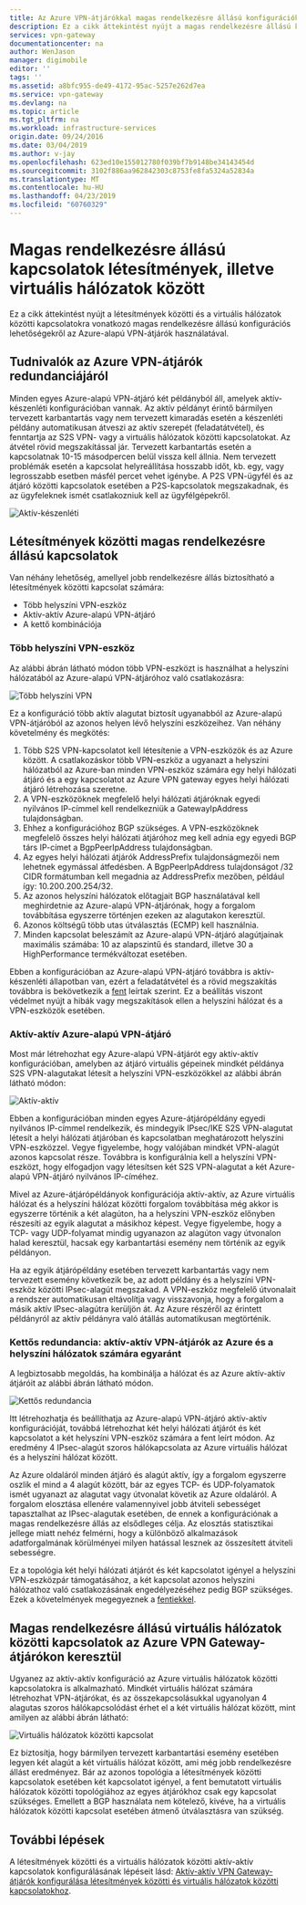 ```yaml
---
title: Az Azure VPN-átjárókkal magas rendelkezésre állású konfigurációk áttekintése |} A Microsoft Docs
description: Ez a cikk áttekintést nyújt a magas rendelkezésre állású konfigurációs lehetőségekről az Azure-alapú VPN-átjárók használatával.
services: vpn-gateway
documentationcenter: na
author: WenJason
manager: digimobile
editor: ''
tags: ''
ms.assetid: a8bfc955-de49-4172-95ac-5257e262d7ea
ms.service: vpn-gateway
ms.devlang: na
ms.topic: article
ms.tgt_pltfrm: na
ms.workload: infrastructure-services
origin.date: 09/24/2016
ms.date: 03/04/2019
ms.author: v-jay
ms.openlocfilehash: 623ed10e155012780f039bf7b9148be34143454d
ms.sourcegitcommit: 3102f886aa962842303c8753fe8fa5324a52834a
ms.translationtype: MT
ms.contentlocale: hu-HU
ms.lasthandoff: 04/23/2019
ms.locfileid: "60760329"
---
```

# <a name="highly-available-cross-premises-and-vnet-to-vnet-connectivity"></a>Magas rendelkezésre állású kapcsolatok létesítmények, illetve virtuális hálózatok között
Ez a cikk áttekintést nyújt a létesítmények közötti és a virtuális hálózatok közötti kapcsolatokra vonatkozó magas rendelkezésre állású konfigurációs lehetőségekről az Azure-alapú VPN-átjárók használatával.

## <a name = "activestandby"></a>Tudnivalók az Azure VPN-átjárók redundanciájáról
Minden egyes Azure-alapú VPN-átjáró két példányból áll, amelyek aktív-készenléti konfigurációban vannak. Az aktív példányt érintő bármilyen tervezett karbantartás vagy nem tervezett kimaradás esetén a készenléti példány automatikusan átveszi az aktív szerepét (feladatátvétel), és fenntartja az S2S VPN- vagy a virtuális hálózatok közötti kapcsolatokat. Az átvétel rövid megszakítással jár. Tervezett karbantartás esetén a kapcsolatnak 10-15 másodpercen belül vissza kell állnia. Nem tervezett problémák esetén a kapcsolat helyreállítása hosszabb időt, kb. egy, vagy legrosszabb esetben másfél percet vehet igénybe. A P2S VPN-ügyfél és az átjáró közötti kapcsolatok esetében a P2S-kapcsolatok megszakadnak, és az ügyfeleknek ismét csatlakozniuk kell az ügyfélgépekről.

![Aktív-készenléti](./media/vpn-gateway-highlyavailable/active-standby.png)

## <a name="highly-available-cross-premises-connectivity"></a>Létesítmények közötti magas rendelkezésre állású kapcsolatok
Van néhány lehetőség, amellyel jobb rendelkezésre állás biztosítható a létesítmények közötti kapcsolat számára:

* Több helyszíni VPN-eszköz
* Aktív-aktív Azure-alapú VPN-átjáró
* A kettő kombinációja

### <a name = "activeactiveonprem"></a>Több helyszíni VPN-eszköz
Az alábbi ábrán látható módon több VPN-eszközt is használhat a helyszíni hálózatából az Azure-alapú VPN-átjáróhoz való csatlakozásra:

![Több helyszíni VPN](./media/vpn-gateway-highlyavailable/multiple-onprem-vpns.png)

Ez a konfiguráció több aktív alagutat biztosít ugyanabból az Azure-alapú VPN-átjáróból az azonos helyen lévő helyszíni eszközeihez. Van néhány követelmény és megkötés:

1. Több S2S VPN-kapcsolatot kell létesítenie a VPN-eszközök és az Azure között. A csatlakozáskor több VPN-eszköz a ugyanazt a helyszíni hálózatból az Azure-ban minden VPN-eszköz számára egy helyi hálózati átjáró és a egy kapcsolatot az Azure VPN gateway egyes helyi hálózati átjáró létrehozása szeretne.
2. A VPN-eszközöknek megfelelő helyi hálózati átjáróknak egyedi nyilvános IP-címmel kell rendelkezniük a GatewayIpAddress tulajdonságban.
3. Ehhez a konfigurációhoz BGP szükséges. A VPN-eszközöknek megfelelő összes helyi hálózati átjáróhoz meg kell adnia egy egyedi BGP társ IP-címet a BgpPeerIpAddress tulajdonságban.
4. Az egyes helyi hálózati átjárók AddressPrefix tulajdonságmezői nem lehetnek egymással átfedésben. A BgpPeerIpAddress tulajdonságot /32 CIDR formátumban kell megadnia az AddressPrefix mezőben, például így: 10.200.200.254/32.
5. Az azonos helyszíni hálózatok előtagjait BGP használatával kell meghirdetnie az Azure-alapú VPN-átjárónak, hogy a forgalom továbbítása egyszerre történjen ezeken az alagutakon keresztül.
6. Azonos költségű több utas útválasztás (ECMP) kell használnia.
7. Minden kapcsolat beleszámít az Azure-alapú VPN-átjáró alagútjainak maximális számába: 10 az alapszintű és standard, illetve 30 a HighPerformance termékváltozat esetében. 

Ebben a konfigurációban az Azure-alapú VPN-átjáró továbbra is aktív-készenléti állapotban van, ezért a feladatátvétel és a rövid megszakítás továbbra is bekövetkezik a [fent](#activestandby) leírtak szerint. Ez a beállítás viszont védelmet nyújt a hibák vagy megszakítások ellen a helyszíni hálózat és a VPN-eszközök esetében.

### <a name="active-active-azure-vpn-gateway"></a>Aktív-aktív Azure-alapú VPN-átjáró
Most már létrehozhat egy Azure-alapú VPN-átjárót egy aktív-aktív konfigurációban, amelyben az átjáró virtuális gépeinek mindkét példánya S2S VPN-alagutakat létesít a helyszíni VPN-eszközökkel az alábbi ábrán látható módon:

![Aktív-aktív](./media/vpn-gateway-highlyavailable/active-active.png)

Ebben a konfigurációban minden egyes Azure-átjárópéldány egyedi nyilvános IP-címmel rendelkezik, és mindegyik IPsec/IKE S2S VPN-alagutat létesít a helyi hálózati átjáróban és kapcsolatban meghatározott helyszíni VPN-eszközzel. Vegye figyelembe, hogy valójában mindkét VPN-alagút azonos kapcsolat része. Továbbra is konfigurálnia kell a helyszíni VPN-eszközt, hogy elfogadjon vagy létesítsen két S2S VPN-alagutat a két Azure-alapú VPN-átjáró nyilvános IP-címéhez.

Mivel az Azure-átjárópéldányok konfigurációja aktív-aktív, az Azure virtuális hálózat és a helyszíni hálózat közötti forgalom továbbítása még akkor is egyszerre történik a két alagúton, ha a helyszíni VPN-eszköz előnyben részesíti az egyik alagutat a másikhoz képest. Vegye figyelembe, hogy a TCP- vagy UDP-folyamat mindig ugyanazon az alagúton vagy útvonalon halad keresztül, hacsak egy karbantartási esemény nem történik az egyik példányon.

Ha az egyik átjárópéldány esetében tervezett karbantartás vagy nem tervezett esemény következik be, az adott példány és a helyszíni VPN-eszköz közötti IPsec-alagút megszakad. A VPN-eszköz megfelelő útvonalait a rendszer automatikusan eltávolítja vagy visszavonja, hogy a forgalom a másik aktív IPsec-alagútra kerüljön át. Az Azure részéről az érintett példányról az aktív példányra való átállás automatikusan megtörténik.

### <a name="dual-redundancy-active-active-vpn-gateways-for-both-azure-and-on-premises-networks"></a>Kettős redundancia: aktív-aktív VPN-átjárók az Azure és a helyszíni hálózatok számára egyaránt
A legbiztosabb megoldás, ha kombinálja a hálózat és az Azure aktív-aktív átjáróit az alábbi ábrán látható módon.

![Kettős redundancia](./media/vpn-gateway-highlyavailable/dual-redundancy.png)

Itt létrehozhatja és beállíthatja az Azure-alapú VPN-átjáró aktív-aktív konfigurációját, továbbá létrehozhat két helyi hálózati átjárót és két kapcsolatot a két helyszíni VPN-eszköz számára a fent leírt módon. Az eredmény 4 IPsec-alagút szoros hálókapcsolata az Azure virtuális hálózat és a helyszíni hálózat között.

Az Azure oldaláról minden átjáró és alagút aktív, így a forgalom egyszerre oszlik el mind a 4 alagút között, bár az egyes TCP- és UDP-folyamatok ismét ugyanazt az alagutat vagy útvonalat követik az Azure oldaláról. A forgalom elosztása ellenére valamennyivel jobb átviteli sebességet tapasztalhat az IPsec-alagutak esetében, de ennek a konfigurációnak a magas rendelkezésre állás az elsődleges célja. Az elosztás statisztikai jellege miatt nehéz felmérni, hogy a különböző alkalmazások adatforgalmának körülményei milyen hatással lesznek az összesített átviteli sebességre.

Ez a topológia két helyi hálózati átjárót és két kapcsolatot igényel a helyszíni VPN-eszközpár támogatásához, a két kapcsolat azonos helyszíni hálózathoz való csatlakozásának engedélyezéséhez pedig BGP szükséges. Ezek a követelmények megegyeznek a [fentiekkel](#activeactiveonprem). 

## <a name="highly-available-vnet-to-vnet-connectivity-through-azure-vpn-gateways"></a>Magas rendelkezésre állású virtuális hálózatok közötti kapcsolatok az Azure VPN Gateway-átjárókon keresztül
Ugyanez az aktív-aktív konfiguráció az Azure virtuális hálózatok közötti kapcsolatokra is alkalmazható. Mindkét virtuális hálózat számára létrehozhat VPN-átjárókat, és az összekapcsolásukkal ugyanolyan 4 alagutas szoros hálókapcsolódást érhet el a két virtuális hálózat között, mint amilyen az alábbi ábrán látható:

![Virtuális hálózatok közötti kapcsolat](./media/vpn-gateway-highlyavailable/vnet-to-vnet.png)

Ez biztosítja, hogy bármilyen tervezett karbantartási esemény esetében legyen két alagút a két virtuális hálózat között, ami még jobb rendelkezésre állást eredményez. Bár az azonos topológia a létesítmények közötti kapcsolatok esetében két kapcsolatot igényel, a fent bemutatott virtuális hálózatok közötti topológiához az egyes átjárókhoz csak egy kapcsolat szükséges. Emellett a BGP használata nem kötelező, kivéve, ha a virtuális hálózatok közötti kapcsolat esetében átmenő útválasztásra van szükség.

## <a name="next-steps"></a>További lépések
A létesítmények közötti és a virtuális hálózatok közötti aktív-aktív kapcsolatok konfigurálásának lépéseit lásd: [Aktív-aktív VPN Gateway-átjárók konfigurálása létesítmények közötti és virtuális hálózatok közötti kapcsolatokhoz](vpn-gateway-activeactive-rm-powershell.md).

